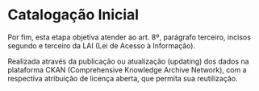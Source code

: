 # Catalogação Inicial

Por fim, esta etapa objetiva atender ao art. 8º, parágrafo terceiro, incisos segundo e terceiro da LAI (Lei de Acesso à Informação).

Realizada através da publicação ou atualização (updating) dos dados na plataforma CKAN (Comprehensive Knowledge Archive Network), com a respectiva atribuição de licença aberta, que permita sua reutilização.
